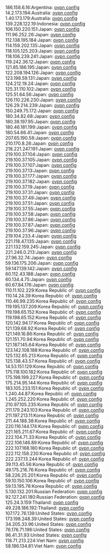 186.158.6.16:Argentina: [ovpn config](vpn/186_158_6_16.ovpn)  
14.2.173.194:Australia: [ovpn config](vpn/14_2_173_194.ovpn)  
1.40.173.179:Australia: [ovpn config](vpn/1_40_173_179.ovpn)  
139.228.122.19:Indonesia: [ovpn config](vpn/139_228_122_19.ovpn)  
106.150.220.151:Japan: [ovpn config](vpn/106_150_220_151.ovpn)  
111.96.252.26:Japan: [ovpn config](vpn/111_96_252_26.ovpn)  
112.138.195.184:Japan: [ovpn config](vpn/112_138_195_184.ovpn)  
114.159.202.135:Japan: [ovpn config](vpn/114_159_202_135.ovpn)  
118.105.125.203:Japan: [ovpn config](vpn/118_105_125_203.ovpn)  
118.106.239.241:Japan: [ovpn config](vpn/118_106_239_241.ovpn)  
119.242.36.12:Japan: [ovpn config](vpn/119_242_36_12.ovpn)  
121.85.186.195:Japan: [ovpn config](vpn/121_85_186_195.ovpn)  
122.208.194.126:Japan: [ovpn config](vpn/122_208_194_126.ovpn)  
123.198.59.131:Japan: [ovpn config](vpn/123_198_59_131.ovpn)  
124.212.19.24:Japan: [ovpn config](vpn/124_212_19_24.ovpn)  
125.31.110.102:Japan: [ovpn config](vpn/125_31_110_102.ovpn)  
125.51.64.56:Japan: [ovpn config](vpn/125_51_64_56.ovpn)  
126.110.226.230:Japan: [ovpn config](vpn/126_110_226_230.ovpn)  
126.29.214.239:Japan: [ovpn config](vpn/126_29_214_239.ovpn)  
150.249.75.172:Japan: [ovpn config](vpn/150_249_75_172.ovpn)  
180.34.82.68:Japan: [ovpn config](vpn/180_34_82_68.ovpn)  
180.38.197.95:Japan: [ovpn config](vpn/180_38_197_95.ovpn)  
180.46.181.199:Japan: [ovpn config](vpn/180_46_181_199.ovpn)  
180.54.66.41:Japan: [ovpn config](vpn/180_54_66_41.ovpn)  
207.65.190.58:Japan: [ovpn config](vpn/207_65_190_58.ovpn)  
210.170.8.26:Japan: [ovpn config](vpn/210_170_8_26.ovpn)  
218.221.247.191:Japan: [ovpn config](vpn/218_221_247_191.ovpn)  
219.100.37.104:Japan: [ovpn config](vpn/219_100_37_104.ovpn)  
219.100.37.105:Japan: [ovpn config](vpn/219_100_37_105.ovpn)  
219.100.37.107:Japan: [ovpn config](vpn/219_100_37_107.ovpn)  
219.100.37.13:Japan: [ovpn config](vpn/219_100_37_13.ovpn)  
219.100.37.177:Japan: [ovpn config](vpn/219_100_37_177.ovpn)  
219.100.37.182:Japan: [ovpn config](vpn/219_100_37_182.ovpn)  
219.100.37.19:Japan: [ovpn config](vpn/219_100_37_19.ovpn)  
219.100.37.31:Japan: [ovpn config](vpn/219_100_37_31.ovpn)  
219.100.37.49:Japan: [ovpn config](vpn/219_100_37_49.ovpn)  
219.100.37.51:Japan: [ovpn config](vpn/219_100_37_51.ovpn)  
219.100.37.55:Japan: [ovpn config](vpn/219_100_37_55.ovpn)  
219.100.37.58:Japan: [ovpn config](vpn/219_100_37_58.ovpn)  
219.100.37.86:Japan: [ovpn config](vpn/219_100_37_86.ovpn)  
219.100.37.87:Japan: [ovpn config](vpn/219_100_37_87.ovpn)  
219.100.37.96:Japan: [ovpn config](vpn/219_100_37_96.ovpn)  
219.104.233.4:Japan: [ovpn config](vpn/219_104_233_4.ovpn)  
221.118.47.135:Japan: [ovpn config](vpn/221_118_47_135.ovpn)  
221.132.159.245:Japan: [ovpn config](vpn/221_132_159_245.ovpn)  
221.246.0.213:Japan: [ovpn config](vpn/221_246_0_213.ovpn)  
27.96.32.74:Japan: [ovpn config](vpn/27_96_32_74.ovpn)  
59.136.175.206:Japan: [ovpn config](vpn/59_136_175_206.ovpn)  
59.147.139.142:Japan: [ovpn config](vpn/59_147_139_142.ovpn)  
60.112.43.188:Japan: [ovpn config](vpn/60_112_43_188.ovpn)  
60.134.4.75:Japan: [ovpn config](vpn/60_134_4_75.ovpn)  
60.67.84.176:Japan: [ovpn config](vpn/60_67_84_176.ovpn)  
110.11.102.229:Korea Republic of: [ovpn config](vpn/110_11_102_229.ovpn)  
110.14.24.39:Korea Republic of: [ovpn config](vpn/110_14_24_39.ovpn)  
110.46.99.235:Korea Republic of: [ovpn config](vpn/110_46_99_235.ovpn)  
119.195.137.209:Korea Republic of: [ovpn config](vpn/119_195_137_209.ovpn)  
119.198.65.152:Korea Republic of: [ovpn config](vpn/119_198_65_152.ovpn)  
119.198.65.152:Korea Republic of: [ovpn config](vpn/119_198_65_152.ovpn)  
120.142.94.17:Korea Republic of: [ovpn config](vpn/120_142_94_17.ovpn)  
121.139.68.92:Korea Republic of: [ovpn config](vpn/121_139_68_92.ovpn)  
121.149.16.86:Korea Republic of: [ovpn config](vpn/121_149_16_86.ovpn)  
121.151.70.94:Korea Republic of: [ovpn config](vpn/121_151_70_94.ovpn)  
121.187.145.64:Korea Republic of: [ovpn config](vpn/121_187_145_64.ovpn)  
123.142.108.188:Korea Republic of: [ovpn config](vpn/123_142_108_188.ovpn)  
125.132.65.213:Korea Republic of: [ovpn config](vpn/125_132_65_213.ovpn)  
125.138.43.57:Korea Republic of: [ovpn config](vpn/125_138_43_57.ovpn)  
14.53.151.129:Korea Republic of: [ovpn config](vpn/14_53_151_129.ovpn)  
175.118.100.182:Korea Republic of: [ovpn config](vpn/175_118_100_182.ovpn)  
175.198.199.227:Korea Republic of: [ovpn config](vpn/175_198_199_227.ovpn)  
175.214.95.144:Korea Republic of: [ovpn config](vpn/175_214_95_144.ovpn)  
183.105.233.151:Korea Republic of: [ovpn config](vpn/183_105_233_151.ovpn)  
1.240.44.87:Korea Republic of: [ovpn config](vpn/1_240_44_87.ovpn)  
1.245.252.220:Korea Republic of: [ovpn config](vpn/1_245_252_220.ovpn)  
210.97.105.235:Korea Republic of: [ovpn config](vpn/210_97_105_235.ovpn)  
211.179.243.103:Korea Republic of: [ovpn config](vpn/211_179_243_103.ovpn)  
211.197.213.11:Korea Republic of: [ovpn config](vpn/211_197_213_11.ovpn)  
211.44.188.38:Korea Republic of: [ovpn config](vpn/211_44_188_38.ovpn)  
220.116.144.174:Korea Republic of: [ovpn config](vpn/220_116_144_174.ovpn)  
221.165.211.67:Korea Republic of: [ovpn config](vpn/221_165_211_67.ovpn)  
222.104.71.33:Korea Republic of: [ovpn config](vpn/222_104_71_33.ovpn)  
222.106.146.89:Korea Republic of: [ovpn config](vpn/222_106_146_89.ovpn)  
222.107.168.180:Korea Republic of: [ovpn config](vpn/222_107_168_180.ovpn)  
222.112.158.230:Korea Republic of: [ovpn config](vpn/222_112_158_230.ovpn)  
222.237.13.244:Korea Republic of: [ovpn config](vpn/222_237_13_244.ovpn)  
39.113.45.56:Korea Republic of: [ovpn config](vpn/39_113_45_56.ovpn)  
49.175.216.76:Korea Republic of: [ovpn config](vpn/49_175_216_76.ovpn)  
58.226.25.201:Korea Republic of: [ovpn config](vpn/58_226_25_201.ovpn)  
59.10.150.106:Korea Republic of: [ovpn config](vpn/59_10_150_106.ovpn)  
59.13.195.76:Korea Republic of: [ovpn config](vpn/59_13_195_76.ovpn)  
5.130.132.201:Russian Federation: [ovpn config](vpn/5_130_132_201.ovpn)  
92.127.241.180:Russian Federation: [ovpn config](vpn/92_127_241_180.ovpn)  
125.24.3.159:Thailand: [ovpn config](vpn/125_24_3_159.ovpn)  
49.228.186.192:Thailand: [ovpn config](vpn/49_228_186_192.ovpn)  
107.172.76.139:United States: [ovpn config](vpn/107_172_76_139.ovpn)  
173.198.248.39:United States: [ovpn config](vpn/173_198_248_39.ovpn)  
34.205.33.96:United States: [ovpn config](vpn/34_205_33_96.ovpn)  
76.176.71.196:United States: [ovpn config](vpn/76_176_71_196.ovpn)  
96.41.31.93:United States: [ovpn config](vpn/96_41_31_93.ovpn)  
118.71.213.224:Viet Nam: [ovpn config](vpn/118_71_213_224.ovpn)  
58.186.134.81:Viet Nam: [ovpn config](vpn/58_186_134_81.ovpn)  
